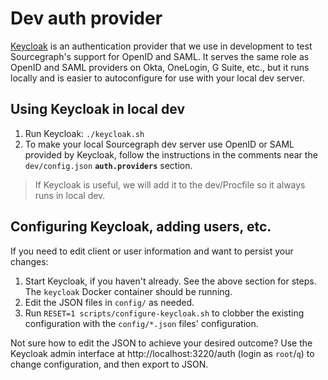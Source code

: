 # Dev auth provider

[Keycloak](https://www.keycloak.org) is an authentication provider that we use in development to test Sourcegraph's support for OpenID and SAML. It serves the same role as OpenID and SAML providers on Okta, OneLogin, G Suite, etc., but it runs locally and is easier to autoconfigure for use with your local dev server.

## Using Keycloak in local dev

1.  Run Keycloak: `./keycloak.sh`
1.  To make your local Sourcegraph dev server use OpenID or SAML provided by Keycloak, follow the instructions in the comments near the `dev/config.json` **`auth.providers`** section.

> If Keycloak is useful, we will add it to the dev/Procfile so it always runs in local dev.

## Configuring Keycloak, adding users, etc.

If you need to edit client or user information and want to persist your changes:

1.  Start Keycloak, if you haven't already. See the above section for steps. The `keycloak` Docker container should be running.
1.  Edit the JSON files in `config/` as needed.
1.  Run `RESET=1 scripts/configure-keycloak.sh` to clobber the existing configuration with the `config/*.json` files' configuration.

Not sure how to edit the JSON to achieve your desired outcome? Use the Keycloak admin interface at http://localhost:3220/auth (login as `root`/`q`) to change configuration, and then export to JSON.
